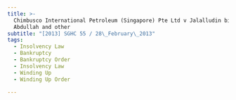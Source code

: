 ```yaml
---
title: >-
  Chimbusco International Petroleum (Singapore) Pte Ltd v Jalalludin bin
  Abdullah and other
subtitle: "[2013] SGHC 55 / 28\_February\_2013"
tags:
  - Insolvency Law
  - Bankruptcy
  - Bankruptcy Order
  - Insolvency Law
  - Winding Up
  - Winding Up Order

---
```


